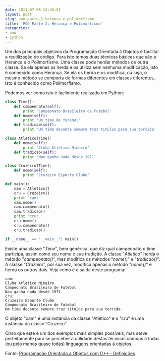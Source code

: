 ```yaml
---
date: 2011-07-08 13:45:52
layout: post
slug: poo-parte-2-heranca-e-polimorfismo
title: 'POO Parte 2: Herança e Polimorfismo'
categories:
- poo
- python
---
```


Um dos principais objetivos da Programação Orientada à Objetos é facilitar a reutilização de código. Para isto temos duas técnicas básicas que são a Herança e o Polimorfismo. Uma classe pode herdar métodos de outra classe. Se ela apenas os herda e os utiliza sem nenhuma modificação, isto é conhecido como Herança. Se ela os herda e os modifica, ou seja, o mesmo método se comporta de formas diferentes em classes diferentes, isto é conhecido como Polimorfismo.

Podemos ver como isto é facilmente realizado em Python:

``` python
class Time():
    def campeonato(self):
        print 'Campeonato Brasileiro de Futebol'
    def nome(self):
        print 'Um time de futebol'
    def tradicao(self):
        print 'Um time decente sempre traz titulos para sua torcida'

class Atletico(Time):
    def nome(self):
        print 'Clube Atletico Mineiro'
    def tradicao(self):
        print 'Nao ganha nada desde 1971'

class Cruzeiro(Time):
    def nome(self):
        print 'Cruzeiro Esporte Clube'

def main():
    cam = Atletico()
    cru = Cruzeiro()
    print 'cam: '
    cam.nome()
    cam.campeonato()
    cam.tradicao()
    print 'cru: '
    cru.nome()
    cru.campeonato()
    cru.tradicao()

if __name__ == "__main__": main()
```

Existe uma classe "_Time_", bem genérica, que diz qual campeonato o time participa, assim como seu nome e sua tradição. A classe "_Atletico_" herda o método "_campeonato()_", mas modifica os métodos "_nome()_" e "_tradicao()_". A classe "_Cruzeiro_", por sua vez, modifica apenas o método "_nome()_" e herda os outros dois. Veja como é a saída deste programa:

    cam:
    Clube Atletico Mineiro
    Campeonato Brasileiro de Futebol
    Nao ganha nada desde 1971
    cru:
    Cruzeiro Esporte Clube
    Campeonato Brasileiro de Futebol
    Um time decente sempre traz titulos para sua torcida

O objeto "cam" é uma instância da classe "Atletico" e o "cru" é uma instância da classe "Cruzeiro".

Claro que este é um dos exemplos mais simples possíveis, mas serve perfeitamente para se perceber a utilidade destas técnicas comuns à todas (ou pelo menos quase todas) linguagens orientadas à objetos.

Fonte: [Programação Orientada a Objetos com C++ - Definições](http://www.dca.fee.unicamp.br/cursos/POOCPP/node4.html)

